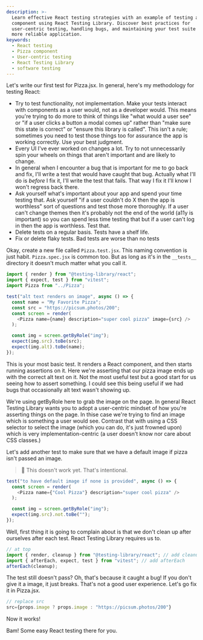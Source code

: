 ```yaml
---
description: >-
  Learn effective React testing strategies with an example of testing a Pizza
  component using React Testing Library. Discover best practices for
  user-centric testing, handling bugs, and maintaining your test suite for a
  more reliable application.
keywords:
  - React testing
  - Pizza component
  - User-centric testing
  - React Testing Library
  - software testing
---
```


Let's write our first test for Pizza.jsx. In general, here's my methodology for testing React:

- Try to test functionality, not implementation. Make your tests interact with components as a user would, not as a developer would. This means you're trying to do more to think of things like "what would a user see" or "if a user clicks a button a modal comes up" rather than "make sure this state is correct" or "ensure this library is called". This isn't a rule; sometimes you need to test those things too for assurance the app is working correctly. Use your best judgment.
- Every UI I've ever worked on changes a lot. Try to not unnecessarily spin your wheels on things that aren't important and are likely to change.
- In general when I encounter a bug that is important for me to go back and fix, I'll write a test that would have caught that bug. Actually what I'll do is _before_ I fix it, I'll write the test that fails. That way I fix it I'll know I won't regress back there.
- Ask yourself what's important about your app and spend your time testing that. Ask yourself "if a user couldn't do X then the app is worthless" sort of questions and test those more thoroughly. If a user can't change themes then it's probably not the end of the world (a11y is important) so you can spend less time testing that but if a user can't log in then the app is worthless. Test that.
- Delete tests on a regular basis. Tests have a shelf life.
- Fix or delete flaky tests. Bad tests are worse than no tests

Okay, create a new file called `Pizza.test.jsx`. This naming convention is just habit. `Pizza.spec.jsx` is common too. But as long as it's in the `__tests__` directory it doesn't much matter what you call it.

```javascript
import { render } from "@testing-library/react";
import { expect, test } from "vitest";
import Pizza from "../Pizza";

test("alt text renders on image", async () => {
  const name = "My Favorite Pizza";
  const src = "https://picsum.photos/200";
  const screen = render(
    <Pizza name={name} description="super cool pizza" image={src} />
  );

  const img = screen.getByRole("img");
  expect(img.src).toBe(src);
  expect(img.alt).toBe(name);
});
```

This is your most basic test. It renders a React component, and then starts running assertions on it. Here we're asserting that our pizza image ends up with the correct alt text on it. Not the most useful test but a good start for us seeing how to assert something. I could see this being useful if we had bugs that occasionally alt text wasn't showing up.

We're using getByRole here to grab the image on the page. In general React Testing Library wants you to adopt a user-centric mindset of how you're asserting things on the page. In thise case we're trying to find an image which is something a user would see. Contrast that with using a CSS selector to select the image (which you can do, it's just frowned upon) which is very implementation-centric (a user doesn't know nor care about CSS classes.)

Let's add another test to make sure that we have a default image if pizza isn't passed an image.

> 🚨 This doesn't work yet. That's intentional.

```javascript
test("to have default image if none is provided", async () => {
  const screen = render(
    <Pizza name={"Cool Pizza"} description="super cool pizza" />
  );

  const img = screen.getByRole("img");
  expect(img.src).not.toBe("");
});
```

Well, first thing it is going to complain about is that we don't clean up after ourselves after each test. React Testing Library requires us to.

```javascript
// at top
import { render, cleanup } from "@testing-library/react"; // add cleanup
import { afterEach, expect, test } from "vitest"; // add afterEach
afterEach(cleanup);
```

The test still doesn't pass? Oh, that's because it caught a bug! If you don't give it a image, it just breaks. That's not a good user experience. Let's go fix it in Pizza.jsx.

```javascript
// replace src
src={props.image ? props.image : "https://picsum.photos/200"}
```

Now it works!

Bam! Some easy React testing there for you.
